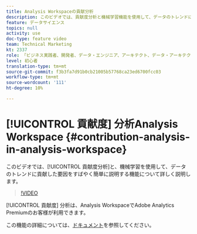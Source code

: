 ```yaml
---
title: Analysis Workspaceの貢献分析
description: このビデオでは、貢献度分析と機械学習機能を使用して、データのトレンドに貢献した要因をすばやく簡単に説明します。
feature: データサイエンス
topics: null
activity: use
doc-type: feature video
team: Technical Marketing
kt: 2337
role: 「ビジネス実践者、開発者、データ・エンジニア、アーキテクト、データ・アーキテクト、管理者、リーダー」
level: 初心者
translation-type: tm+mt
source-git-commit: f3b3fa7d91b0cb21005b57768ca23ed6700fcc03
workflow-type: tm+mt
source-wordcount: '111'
ht-degree: 10%

---
```



# [!UICONTROL 貢献度] 分析Analysis Workspace  {#contribution-analysis-in-analysis-workspace}

このビデオでは、[!UICONTROL 貢献度分析]と、機械学習を使用して、データのトレンドに貢献した要因をすばやく簡単に説明する機能について詳しく説明します。

>[!VIDEO](https://video.tv.adobe.com/v/25443/?quality=12)

[!UICONTROL 貢献度] 分析は、Analysis WorkspaceでAdobe Analytics Premiumのお客様が利用できます。

この機能の詳細については、[ドキュメント](https://marketing.adobe.com/resources/help/ja_JP/analytics/analysis-workspace/anomaly_detection.html)を参照してください。
